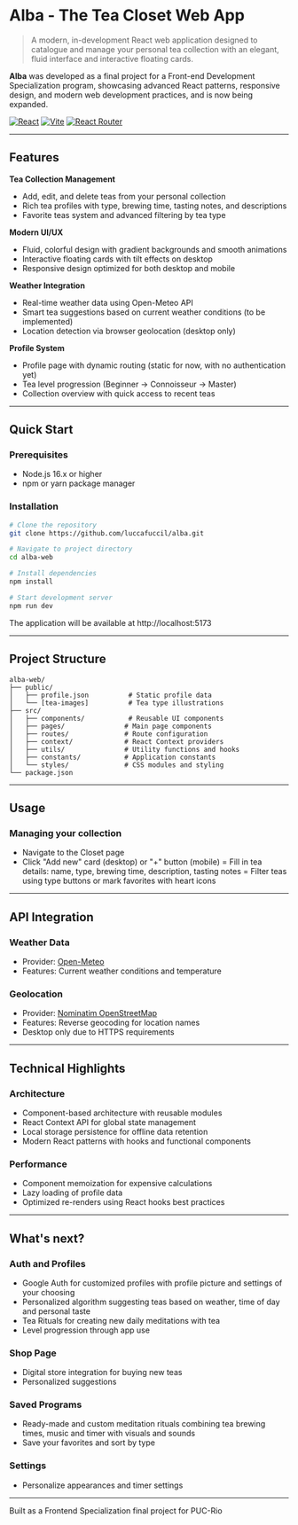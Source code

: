# Alba - The Tea Closet Web App

> A modern, in-development React web application designed to catalogue and manage your personal tea collection with an elegant, fluid interface and interactive floating cards.

**Alba** was developed as a final project for a Front-end Development Specialization program, showcasing advanced React patterns, responsive design, and modern web development practices, and is now being expanded.

[![React](https://img.shields.io/badge/React-18.x-61DAFB?style=flat-square&logo=react)](https://reactjs.org/)
[![Vite](https://img.shields.io/badge/Vite-5.x-646CFF?style=flat-square&logo=vite)](https://vitejs.dev/)
[![React Router](https://img.shields.io/badge/React_Router-6.x-CA4245?style=flat-square&logo=react-router)](https://reactrouter.com/)

---

## Features

**Tea Collection Management**
- Add, edit, and delete teas from your personal collection
- Rich tea profiles with type, brewing time, tasting notes, and descriptions
- Favorite teas system and advanced filtering by tea type

**Modern UI/UX**
- Fluid, colorful design with gradient backgrounds and smooth animations
- Interactive floating cards with tilt effects on desktop
- Responsive design optimized for both desktop and mobile

**Weather Integration**
- Real-time weather data using Open-Meteo API
- Smart tea suggestions based on current weather conditions (to be implemented)
- Location detection via browser geolocation (desktop only)

**Profile System**
- Profile page with dynamic routing (static for now, with no authentication yet)
- Tea level progression (Beginner → Connoisseur → Master)
- Collection overview with quick access to recent teas

---

## Quick Start

### Prerequisites
- Node.js 16.x or higher
- npm or yarn package manager

### Installation

```bash
# Clone the repository
git clone https://github.com/luccafuccil/alba.git

# Navigate to project directory
cd alba-web

# Install dependencies
npm install

# Start development server
npm run dev

```
The application will be available at http://localhost:5173

---

## Project Structure

```
alba-web/
├── public/
│   ├── profile.json          # Static profile data
│   └── [tea-images]          # Tea type illustrations
├── src/
│   ├── components/           # Reusable UI components
│   ├── pages/               # Main page components
│   ├── routes/              # Route configuration
│   ├── context/             # React Context providers
│   ├── utils/               # Utility functions and hooks
│   ├── constants/           # Application constants
│   └── styles/              # CSS modules and styling
└── package.json
```
---

## Usage

### Managing your collection
- Navigate to the Closet page
- Click "Add new" card (desktop) or "+" button (mobile)
= Fill in tea details: name, type, brewing time, description, tasting notes
= Filter teas using type buttons or mark favorites with heart icons

---

## API Integration

### Weather Data
- Provider: [Open-Meteo](https://open-meteo.com/)
- Features: Current weather conditions and temperature

### Geolocation
- Provider: [Nominatim OpenStreetMap](https://nominatim.org/)
- Features: Reverse geocoding for location names
- Desktop only due to HTTPS requirements

---

## Technical Highlights

### Architecture
- Component-based architecture with reusable modules
- React Context API for global state management
- Local storage persistence for offline data retention
- Modern React patterns with hooks and functional components

### Performance
- Component memoization for expensive calculations
- Lazy loading of profile data
- Optimized re-renders using React hooks best practices

---

## What's next?

### Auth and Profiles
- Google Auth for customized profiles with profile picture and settings of your choosing
- Personalized algorithm suggesting teas based on weather, time of day and personal taste
- Tea Rituals for creating new daily meditations with tea
- Level progression through app use

### Shop Page
- Digital store integration for buying new teas
- Personalized suggestions

### Saved Programs
- Ready-made and custom meditation rituals combining tea brewing times, music and timer with visuals and sounds
- Save your favorites and sort by type

### Settings
- Personalize appearances and timer settings

---

Built as a Frontend Specialization final project for PUC-Rio

